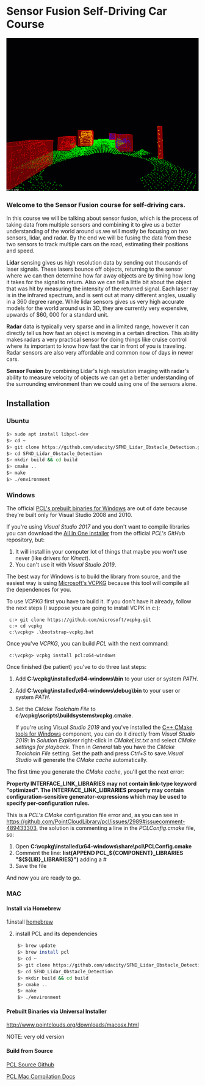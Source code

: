 # Sensor Fusion Self-Driving Car Course

<img src="media/ObstacleDetectionFPS.gif" width="700" height="400" />

### Welcome to the Sensor Fusion course for self-driving cars.

In this course we will be talking about sensor fusion, which is the process of taking data from multiple sensors and combining it to give us a better understanding of the world around us.we will mostly be focusing on two sensors, lidar, and radar. By the end we will be fusing the data from these two sensors to track multiple cars on the road, estimating their positions and speed.

**Lidar** sensing gives us high resolution data by sending out thousands of laser signals. These lasers bounce off objects, returning to the sensor where we can then determine how far away objects are by timing how long it takes for the signal to return. Also we can tell a little bit about the object that was hit by measuring the intensity of the returned signal. Each laser ray is in the infrared spectrum, and is sent out at many different angles, usually in a 360 degree range. While lidar sensors gives us very high accurate models for the world around us in 3D, they are currently very expensive, upwards of $60, 000 for a standard unit.

**Radar** data is typically very sparse and in a limited range, however it can directly tell us how fast an object is moving in a certain direction. This ability makes radars a very practical sensor for doing things like cruise control where its important to know how fast the car in front of you is traveling. Radar sensors are also very affordable and common now of days in newer cars.

**Sensor Fusion** by combining Lidar's high resolution imaging with radar's ability to measure velocity of objects we can get a better understanding of the surrounding environment than we could using one of the sensors alone.

## Installation

### Ubuntu 

``` bash
$> sudo apt install libpcl-dev
$> cd ~
$> git clone https://github.com/udacity/SFND_Lidar_Obstacle_Detection.git
$> cd SFND_Lidar_Obstacle_Detection
$> mkdir build && cd build
$> cmake ..
$> make
$> ./environment
```

### Windows 

The official [PCL's prebuilt binaries for Windows](http://www.pointclouds.org/downloads/windows.html) are out of date because they're built only for Visual Studio 2008 and 2010.

 If you're using _Visual Studio 2017_ and you don't want to compile libraries you can download the [All In One installer](https://github.com/PointCloudLibrary/pcl/releases/tag/pcl-1.9.1) from the official _PCL's GitHub_ repository, but:

 1. It will install in your computer lot of things that maybe you won't use never (like drivers for _Kinect_).
 2. You can't use it with _Visual Studio 2019_.

 The best way for Windows is to build the library from source, and the easiest way is using 
 [Microsoft's VCPKG](https://docs.microsoft.com/en-us/cpp/build/vcpkg?view=vs-2019) because this tool will compile all the dependences for you.

 To use _VCPKG_ first you have to build it. If you don't have it already, follow the next steps (I suppose you are going to install VCPK in c:\):

 

``` 
 c:> git clone https://github.com/microsoft/vcpkg.git
 c:> cd vcpkg
 c:\vcpkg> .\bootstrap-vcpkg.bat
 ```

 Once you've _VCPKG_, you can build _PCL_ with the next command:

 

``` 
 c:\vcpkg> vcpkg install pcl:x64-windows
 ```

 Once finished (be patient) you've to do three last steps:

 1. Add **C:\vcpkg\installed\x64-windows\bin** to your user or system _PATH_.
 2. Add **C:\vcpkg\installed\x64-windows\debug\bin** to your user or system _PATH_.
 3. Set the _CMake Toolchain File_ to **c:\vcpkg\scripts\buildsystems\vcpkg.cmake**.

 	If you're using Visual _Studio 2019_ and you've installed the [C++ CMake tools for Windows](https://docs.microsoft.com/en-us/cpp/build/cmake-projects-in-visual-studio?view=vs-2019) component, you can do it directly from _Visual Studio 2019_: In _Solution Explorer_ right-click in _CMakeList.txt_ and select *CMake settings for playback*. Then in _General_ tab you have the _CMake Toolchain File_ setting. Set the path and press _Ctrl+S_ to save._Visual Studio_ will generate the _CMake cache_ automatically.

 The first time you generate the _CMake cache_, you'll get the next error:

 **Property INTERFACE_LINK_LIBRARIES may not contain link-type keyword "optimized". The INTERFACE_LINK_LIBRARIES property may contain configuration-sensitive generator-expressions which may be used to specify per-configuration rules.**

 This is a _PCL's CMake_ configuration file error and, as you can see in https://github.com/PointCloudLibrary/pcl/issues/2989#issuecomment-489433303, the solution is commenting a line in the _PCLConfig.cmake_ file, so:

 1. Open **C:\vcpkg\installed\x64-windows\share\pcl\PCLConfig.cmake**
 2. Comment the line: **list(APPEND PCL_${COMPONENT}_LIBRARIES "${${LIB}_LIBRARIES}")** adding a #
 3. Save the file

 And now you are ready to go.

### MAC

#### Install via Homebrew
1.install [homebrew](https://brew.sh/)

2. install PCL and its dependencies 

	

``` bash
	$> brew update
	$> brew install pcl
	$> cd ~
	$> git clone https://github.com/udacity/SFND_Lidar_Obstacle_Detection.git
	$> cd SFND_Lidar_Obstacle_Detection
	$> mkdir build && cd build
	$> cmake ..
	$> make
	$> ./environment
```

#### Prebuilt Binaries via Universal Installer

http://www.pointclouds.org/downloads/macosx.html  

NOTE: very old version 

#### Build from Source

[PCL Source Github](https://github.com/PointCloudLibrary/pcl)

[PCL Mac Compilation Docs](http://www.pointclouds.org/documentation/tutorials/compiling_pcl_macosx.php)

